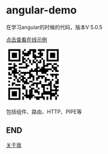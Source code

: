 # angular-demo

在学习angular的时候的代码，版本V 5.0.5

[点击查看在线示例](https://shenbao.github.io/angular-demo)

<img src="./shot/QR-code.png" width="150" />


包括组件、路由、HTTP、PIPE等


## END

[关于我](https://shenbao.github.io/about/)
